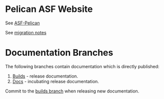 # Pelican ASF Website

See [ASF-Pelican](https://infra.apache.org/asf-pelican.html)

See [migration notes](migration/README.md)

# Documentation Branches

The following branches contain documentation which is directly published:
1. [Builds](../../tree/builds) - release documentation.
2. [Docs](../../tree/docs) - incubating release documentation.

Commit to the [builds branch](../../tree/builds) when releasing new documentation.
